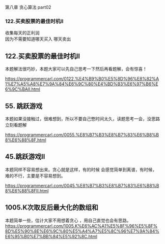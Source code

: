 第八章 贪心算法 part02

### 122.买卖股票的最佳时机II  
收集每天的正利润  
因为不需要知道哪天买入 哪天卖出

## 122.买卖股票的最佳时机II  

本题解法很巧妙，本题大家可以先自己思考一下然后再看题解，会有惊喜！ 

https://programmercarl.com/0122.%E4%B9%B0%E5%8D%96%E8%82%A1%E7%A5%A8%E7%9A%84%E6%9C%80%E4%BD%B3%E6%97%B6%E6%9C%BAII.html  

## 55. 跳跃游戏 

本题如果没接触过，很难想到，所以不要自己憋时间太久，读题思考一会，没思路立刻看题解 

https://programmercarl.com/0055.%E8%B7%B3%E8%B7%83%E6%B8%B8%E6%88%8F.html  

## 45.跳跃游戏II 

本题同样不容易想出来。贪心就是这样，有的时候 会感觉简单到离谱，有时候，难的不行，主要是不容易想到。

https://programmercarl.com/0045.%E8%B7%B3%E8%B7%83%E6%B8%B8%E6%88%8FII.html    

## 1005.K次取反后最大化的数组和  
本题简单一些，估计大家不用想着贪心 ，用自己直觉也会有思路。 
https://programmercarl.com/1005.K%E6%AC%A1%E5%8F%96%E5%8F%8D%E5%90%8E%E6%9C%80%E5%A4%A7%E5%8C%96%E7%9A%84%E6%95%B0%E7%BB%84%E5%92%8C.html  

